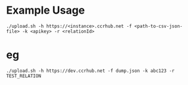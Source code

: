 # Example Usage 

```./upload.sh -h https://<instance>.ccrhub.net -f <path-to-csv-json-file> -k <apikey> -r <relationId>```

# eg

```./upload.sh -h https://dev.ccrhub.net -f dump.json -k abc123 -r TEST_RELATION```
